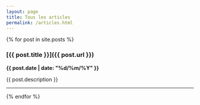 ```yaml
---
layout: page
title: Tous les articles
permalink: /articles.html
---
```



{% for post in site.posts %}

### [{{ post.title }}]({{ post.url }}) 

**{{ post.date | date: "%d/%m/%Y" }}**

{{ post.description }}

***

{% endfor %}